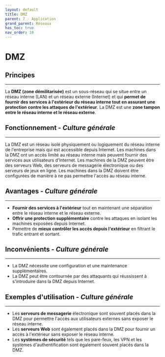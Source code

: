 ```yaml
---
layout: default
title: DMZ
parent: 7 - Application
grand_parent: Réseaux
has_toc: true
nav_order: 10
---
```


# DMZ

## Principes

---

La **DMZ (zone démilitarisée)** est un sous-réseau qui se situe entre un réseau interne (LAN) et un réseau externe (Internet) et qui **permet de fournir des services à l'extérieur du réseau interne tout en assurant une protection contre les attaques de l'extérieur**. La DMZ est une **zone tampon entre le réseau interne et le réseau externe**.

## Fonctionnement - <span class="culture-gen">_Culture générale_</span>

---

La DMZ est un réseau isolé physiquement ou logiquement du réseau interne de l'entreprise mais qui est accessible depuis Internet. Les machines dans la DMZ ont un accès limité au réseau interne mais peuvent fournir des services aux utilisateurs d'Internet. Les machines de la DMZ peuvent être des serveurs Web, des serveurs de messagerie électronique ou des serveurs de jeux en ligne. Les machines dans la DMZ doivent être configurées de manière à ne pas permettre l'accès au réseau interne.

## Avantages - <span class="culture-gen">_Culture générale_</span>

---

- **Fournir des services à l'extérieur** tout en maintenant une séparation entre le réseau interne et le réseau externe.
- **Offrir une protection supplémentaire** contre les attaques en isolant les machines exposées depuis Internet.
- Pemettre de **mieux contrôler les accès depuis l'extérieur** en filtrant le trafic entrant et sortant.

## Inconvénients - <span class="culture-gen">_Culture générale_</span>

---

- La DMZ nécessite une configuration et une maintenance supplémentaires.
- La DMZ peut être contournée par des attaquants qui réussissent à s'introduire dans la DMZ depuis Internet.

## Exemples d'utilisation - <span class="culture-gen">_Culture générale_</span>

---

- Les **serveurs de messagerie** électronique sont souvent placés dans la DMZ pour permettre l'accès aux utilisateurs externes sans exposer le réseau interne.
- Les **serveurs Web** sont également placés dans la DMZ pour fournir un accès à l'extérieur sans exposer le réseau interne.
- Les **systèmes de sécurité** tels que les pare-feux, les VPN et les systèmes d'authentification sont également souvent placés dans la DMZ.
